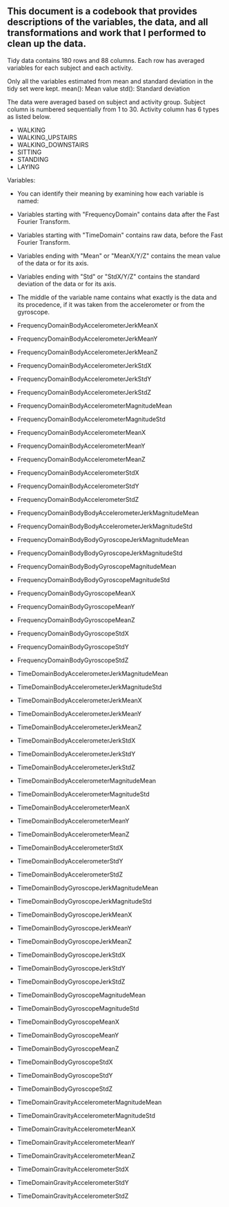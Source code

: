 ## This document is a codebook that provides descriptions of the variables, the data, and all transformations and work that I performed to clean up the data.

Tidy data contains 180 rows and 88 columns. Each row has averaged variables for each subject and each activity.

Only all the variables estimated from mean and standard deviation in the tidy set were kept.
mean(): Mean value
std(): Standard deviation


The data were averaged based on subject and activity group.
Subject column is numbered sequentially from 1 to 30. Activity column has 6 types as listed below.

- WALKING
- WALKING_UPSTAIRS
- WALKING_DOWNSTAIRS
- SITTING
- STANDING
- LAYING


Variables:
- You can identify their meaning by examining how each variable is named:
- Variables starting with "FrequencyDomain" contains data after the Fast Fourier Transform.
- Variables starting with "TimeDomain" contains raw data, before the Fast Fourier Transform.
- Variables ending with "Mean" or "MeanX/Y/Z" contains the mean value of the data or for its axis.
- Variables ending with "Std" or "StdX/Y/Z" contains the standard deviation of the data or for its axis.
- The middle of the variable name contains what exactly is the data and its procedence, if it was taken from the accelerometer or from the gyroscope.

- FrequencyDomainBodyAccelerometerJerkMeanX
- FrequencyDomainBodyAccelerometerJerkMeanY
- FrequencyDomainBodyAccelerometerJerkMeanZ
- FrequencyDomainBodyAccelerometerJerkStdX
- FrequencyDomainBodyAccelerometerJerkStdY
- FrequencyDomainBodyAccelerometerJerkStdZ
- FrequencyDomainBodyAccelerometerMagnitudeMean
- FrequencyDomainBodyAccelerometerMagnitudeStd
- FrequencyDomainBodyAccelerometerMeanX
- FrequencyDomainBodyAccelerometerMeanY
- FrequencyDomainBodyAccelerometerMeanZ
- FrequencyDomainBodyAccelerometerStdX
- FrequencyDomainBodyAccelerometerStdY
- FrequencyDomainBodyAccelerometerStdZ
- FrequencyDomainBodyBodyAccelerometerJerkMagnitudeMean 
- FrequencyDomainBodyBodyAccelerometerJerkMagnitudeStd
- FrequencyDomainBodyBodyGyroscopeJerkMagnitudeMean
- FrequencyDomainBodyBodyGyroscopeJerkMagnitudeStd
- FrequencyDomainBodyBodyGyroscopeMagnitudeMean
- FrequencyDomainBodyBodyGyroscopeMagnitudeStd
- FrequencyDomainBodyGyroscopeMeanX
- FrequencyDomainBodyGyroscopeMeanY
- FrequencyDomainBodyGyroscopeMeanZ
- FrequencyDomainBodyGyroscopeStdX
- FrequencyDomainBodyGyroscopeStdY
- FrequencyDomainBodyGyroscopeStdZ
- TimeDomainBodyAccelerometerJerkMagnitudeMean
- TimeDomainBodyAccelerometerJerkMagnitudeStd
- TimeDomainBodyAccelerometerJerkMeanX
- TimeDomainBodyAccelerometerJerkMeanY
- TimeDomainBodyAccelerometerJerkMeanZ
- TimeDomainBodyAccelerometerJerkStdX
- TimeDomainBodyAccelerometerJerkStdY
- TimeDomainBodyAccelerometerJerkStdZ
- TimeDomainBodyAccelerometerMagnitudeMean
- TimeDomainBodyAccelerometerMagnitudeStd
- TimeDomainBodyAccelerometerMeanX
- TimeDomainBodyAccelerometerMeanY
- TimeDomainBodyAccelerometerMeanZ
- TimeDomainBodyAccelerometerStdX
- TimeDomainBodyAccelerometerStdY
- TimeDomainBodyAccelerometerStdZ
- TimeDomainBodyGyroscopeJerkMagnitudeMean
- TimeDomainBodyGyroscopeJerkMagnitudeStd
- TimeDomainBodyGyroscopeJerkMeanX
- TimeDomainBodyGyroscopeJerkMeanY
- TimeDomainBodyGyroscopeJerkMeanZ
- TimeDomainBodyGyroscopeJerkStdX
- TimeDomainBodyGyroscopeJerkStdY
- TimeDomainBodyGyroscopeJerkStdZ
- TimeDomainBodyGyroscopeMagnitudeMean
- TimeDomainBodyGyroscopeMagnitudeStd
- TimeDomainBodyGyroscopeMeanX
- TimeDomainBodyGyroscopeMeanY
- TimeDomainBodyGyroscopeMeanZ
- TimeDomainBodyGyroscopeStdX
- TimeDomainBodyGyroscopeStdY
- TimeDomainBodyGyroscopeStdZ
- TimeDomainGravityAccelerometerMagnitudeMean
- TimeDomainGravityAccelerometerMagnitudeStd
- TimeDomainGravityAccelerometerMeanX
- TimeDomainGravityAccelerometerMeanY
- TimeDomainGravityAccelerometerMeanZ
- TimeDomainGravityAccelerometerStdX
- TimeDomainGravityAccelerometerStdY
- TimeDomainGravityAccelerometerStdZ 

